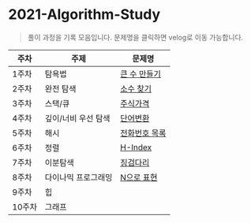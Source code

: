 # 2021-Algorithm-Study

> 풀이 과정을 기록 모음입니다. 문제명을 클릭하면 velog로 이동 가능합니다.

| 주차   | 주제                | 문제명                                                       |
| ------ | ------------------- | ------------------------------------------------------------ |
| 1주차  | 탐욕법              | [큰 수 만들기](https://velog.io/@soo5717/%ED%94%84%EB%A1%9C%EA%B7%B8%EB%9E%98%EB%A8%B8%EC%8A%A4-%ED%81%B0-%EC%88%98-%EB%A7%8C%EB%93%A4%EA%B8%B0-%ED%8C%8C%EC%9D%B4%EC%8D%AC) |
| 2주차  | 완전 탐색           | [소수 찾기](https://velog.io/@soo5717/%ED%94%84%EB%A1%9C%EA%B7%B8%EB%9E%98%EB%A8%B8%EC%8A%A4-%EC%86%8C%EC%88%98-%EC%B0%BE%EA%B8%B0-Python) |
| 3주차  | 스택/큐             | [주식가격](https://velog.io/@soo5717/%ED%94%84%EB%A1%9C%EA%B7%B8%EB%9E%98%EB%A8%B8%EC%8A%A4-%EC%A3%BC%EC%8B%9D%EA%B0%80%EA%B2%A9-Python) |
| 4주차  | 깊이/너비 우선 탐색 | [단어변환](https://velog.io/@soo5717/%ED%94%84%EB%A1%9C%EA%B7%B8%EB%9E%98%EB%A8%B8%EC%8A%A4-%EB%8B%A8%EC%96%B4%EB%B3%80%ED%99%98-Python) |
| 5주차  | 해시                | [전화번호 목록](https://velog.io/@soo5717/Programmers-%EC%A0%84%ED%99%94%EB%B2%88%ED%98%B8-%EB%AA%A9%EB%A1%9D-Python) |
| 6주차  | 정렬                | [H-Index](https://velog.io/@soo5717/Programmers-H-Index-Python) |
| 7주차  | 이분탐색            | [징검다리](https://velog.io/@soo5717/Programmers-%EC%A7%95%EA%B2%80%EB%8B%A4%EB%A6%AC-Python) |
| 8주차  | 다이나믹 프로그래밍 | [N으로 표현](https://velog.io/@soo5717/Programmers-N%EC%9C%BC%EB%A1%9C-%ED%91%9C%ED%98%84-Python) |
| 9주차  | 힙                  |                                                              |
| 10주차 | 그래프              |                                                              |